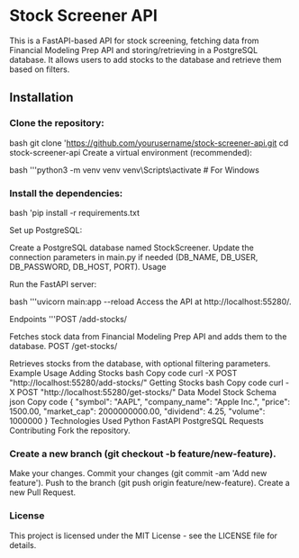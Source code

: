  # Stock Screener API
This is a FastAPI-based API for stock screening, fetching data from Financial Modeling Prep API and storing/retrieving in a PostgreSQL database. It allows users to add stocks to the database and retrieve them based on filters.

 ## Installation
 ### Clone the repository:

bash
git clone 'https://github.com/yourusername/stock-screener-api.git
cd stock-screener-api
Create a virtual environment (recommended):

bash
'''python3 -m venv venv
venv\Scripts\activate      # For Windows

 ### Install the dependencies:
bash
'pip install -r requirements.txt

Set up PostgreSQL:

Create a PostgreSQL database named StockScreener.
Update the connection parameters in main.py if needed (DB_NAME, DB_USER, DB_PASSWORD, DB_HOST, PORT).
Usage

Run the FastAPI server:

bash
'''uvicorn main:app --reload
Access the API at http://localhost:55280/.

Endpoints
'''POST /add-stocks/

Fetches stock data from Financial Modeling Prep API and adds them to the database.
POST /get-stocks/

Retrieves stocks from the database, with optional filtering parameters.
Example Usage
Adding Stocks
bash
Copy code
curl -X POST "http://localhost:55280/add-stocks/"
Getting Stocks
bash
Copy code
curl -X POST "http://localhost:55280/get-stocks/"
Data Model
Stock Schema
json
Copy code
{
  "symbol": "AAPL",
  "company_name": "Apple Inc.",
  "price": 1500.00,
  "market_cap": 2000000000.00,
  "dividend": 4.25,
  "volume": 1000000
}
Technologies Used
Python
FastAPI
PostgreSQL
Requests
Contributing
Fork the repository.
 ### Create a new branch (git checkout -b feature/new-feature).
Make your changes.
Commit your changes (git commit -am 'Add new feature').
Push to the branch (git push origin feature/new-feature).
Create a new Pull Request.

 ### License
This project is licensed under the MIT License - see the LICENSE file for details.

